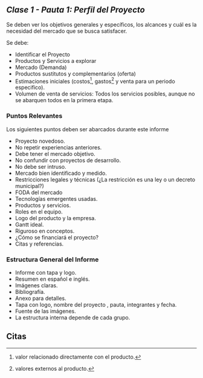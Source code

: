 ## _Clase 1 - Pauta 1: Perfil del Proyecto_

Se deben ver los objetivos generales y específicos, los alcances y cuál es la 
necesidad del mercado que se busca satisfacer.

Se debe:

 * Identificar el Proyecto
 * Productos y Servicios a explorar
 * Mercado (Demanda)
 * Productos sustitutos y complementarios (oferta)
 * Estimaciones iniciales (costos[^1], gastos[^2] y venta para un periodo 
   especifico).
 * Volumen de venta de servicios: Todos los servicios posibles, aunque no se 
   abarquen todos en la primera etapa.

[^1]: valor relacionado directamente con el producto.
[^2]: valores externos al producto.

### Puntos Relevantes

Los siguientes puntos deben ser abarcados durante este informe

 * Proyecto novedoso.
 * No repetir experiencias anteriores.
 * Debe tener el mercado objetivo.
 * No confundir con proyectos de desarrollo.
 * No debe ser intruso.
 * Mercado bien identificado y medido.
 * Restricciones legales y técnicas (¿La restricción es una ley o un decreto 
   municipal?)
 * FODA del mercado
 * Tecnologías emergentes usadas.
 * Productos y servicios.
 * Roles en el equipo.
 * Logo del producto y la empresa.
 * Gantt ideal.
 * Riguroso en conceptos.
 * ¿Cómo se financiará el proyecto?
 * Citas y referencias.

### Estructura General del Informe

 * Informe con tapa y logo.
 * Resumen en español e inglés.
 * Imágenes claras.
 * Bibliografía.
 * Anexo para detalles.
 * Tapa con logo, nombre del proyecto , pauta, integrantes y fecha.
 * Fuente de las imágenes.
 * La estructura interna depende de cada grupo.

## Citas
